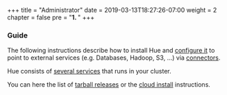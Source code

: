 +++
title = "Administrator"
date = 2019-03-13T18:27:26-07:00
weight = 2
chapter = false
pre = "<b>1. </b>"
+++

### Guide

The following instructions describe how to install Hue and [configure it](/administrator/configuration/server/) to point to external services
(e.g. Databases, Hadoop, S3, ...) via [connectors](/administrator/configuration/connectors/).

Hue consists of [several services](/administrator/administration/reference/) that runs in your cluster.

You can here the list of [tarball releases](/releases) or the [cloud install](/administrator/installation/cloud/) instructions.
